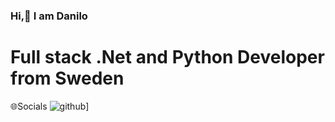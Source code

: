 ### Hi,👋 I am Danilo
# Full stack .Net and Python Developer from Sweden

🌐Socials
![github](https://img.shields.io/badge/GitHub-000000?style=for-the-badge&logo=GitHub&logoColor=white)]
